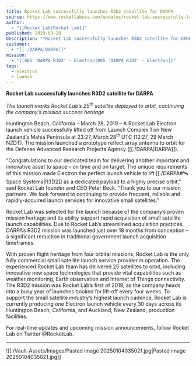 ```yaml
---
title: Rocket Lab successfully launches R3D2 satellite for DARPA
source: https://www.rocketlabusa.com/updates/rocket-lab-successfully-launches-r3d2-satellite-for-darpa/
author:
  - "[[Rocket Lab|Rocket Lab]]"
published: 2019-03-28
description: "*Rocket Lab successfully launches R3D2 satellite for DARPA *"
customer:
  - "[[./DARPA|DARPA]]"
mission:
  - "[[005 'DARPA R3D2' - Electron|005 'DARPA R3D2' - Electron]]"
tags:
  - electron
  - launch
---
```

**Rocket Lab successfully launches R3D2 satellite for DARPA** 

*The launch marks Rocket Lab’s 25<sup>th</sup> satellite deployed to orbit, continuing the company’s mission success heritage*

Huntington Beach, California – March 28, 2019 – A Rocket Lab Electron launch vehicle successfully lifted off from Launch Complex 1 on New Zealand’s Mahia Peninsula at 23:27, March 28<sup>th </sup> UTC (12:27, 29 March NZDT). The mission launched a prototype reflect array antenna to orbit for the Defense Advanced Research Projects Agency ([[./DARPA|DARPA]]).  

“Congratulations to our dedicated team for delivering another important and innovative asset to space – on time and on target. The unique requirements of this mission made Electron the perfect launch vehicle to lift [[./DARPA#🛰️ Space Systems|R3D2]] as a dedicated payload to a highly precise orbit,” said Rocket Lab founder and CEO Peter Beck. “Thank you to our mission partners. We look forward to continuing to provide frequent, reliable and rapidly-acquired launch services for innovative small satellites.”

Rocket Lab was selected for the launch because of the company’s proven mission heritage and its ability support rapid acquisition of small satellite launch capabilities. Due to Rocket Lab’s streamlined acquisition practices, DARPA’s R3D2 mission was launched just over 18 months from conception – a significant reduction in traditional government launch acquisition timeframes.

With proven flight heritage from four orbital missions, Rocket Lab is the only fully commercial small satellite launch service provider in operation. The experienced Rocket Lab team has delivered 25 satellites to orbit, including innovative new space technologies that provide vital capabilities such as weather monitoring, Earth observation and Internet of Things connectivity. The R3D2 mission was Rocket Lab’s first of 2019, as the company heads into a busy year of launches booked for lift-off every four weeks. To support the small satellite industry’s highest launch cadence, Rocket Lab is currently producing one Electron launch vehicle every 30 days across its Huntington Beach, California, and Auckland, New Zealand, production facilities.

For real-time updates and upcoming mission announcements, follow Rocket Lab on Twitter @RocketLab.

---

![[./Vault-Assets/Images/Pasted image 20250104035021.jpg|Pasted image 20250104035021.jpg]]